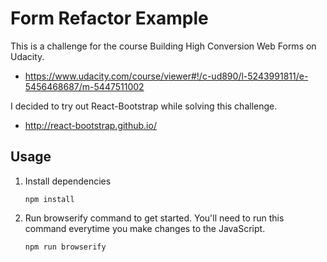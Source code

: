 # Form Refactor Example
This is a challenge for the course Building High Conversion Web Forms on Udacity.
- https://www.udacity.com/course/viewer#!/c-ud890/l-5243991811/e-5456468687/m-5447511002

I decided to try out React-Bootstrap while solving this challenge.
- http://react-bootstrap.github.io/

## Usage
1. Install dependencies
    ```
    npm install
    ```

2. Run browserify command to get started. You'll need to run this command everytime you make changes to the JavaScript.
    ```
    npm run browserify
    ```
